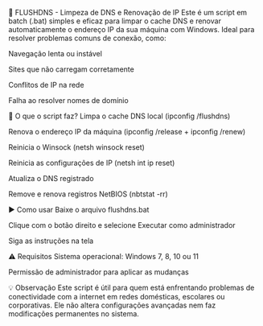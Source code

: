 🧼 FLUSHDNS - Limpeza de DNS e Renovação de IP
Este é um script em batch (.bat) simples e eficaz para limpar o cache DNS e renovar automaticamente o endereço IP da sua máquina com Windows. Ideal para resolver problemas comuns de conexão, como:

Navegação lenta ou instável

Sites que não carregam corretamente

Conflitos de IP na rede

Falha ao resolver nomes de domínio

🔧 O que o script faz?
Limpa o cache DNS local (ipconfig /flushdns)

Renova o endereço IP da máquina (ipconfig /release + ipconfig /renew)

Reinicia o Winsock (netsh winsock reset)

Reinicia as configurações de IP (netsh int ip reset)

Atualiza o DNS registrado

Remove e renova registros NetBIOS (nbtstat -rr)

▶️ Como usar
Baixe o arquivo flushdns.bat

Clique com o botão direito e selecione Executar como administrador

Siga as instruções na tela

⚠️ Requisitos
Sistema operacional: Windows 7, 8, 10 ou 11

Permissão de administrador para aplicar as mudanças

💡 Observação
Este script é útil para quem está enfrentando problemas de conectividade com a internet em redes domésticas, escolares ou corporativas. Ele não altera configurações avançadas nem faz modificações permanentes no sistema.

